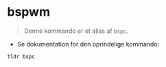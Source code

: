 # bspwm

> Denne kommando er et alias af `bspc`.

- Se dokumentation for den oprindelige kommando:

`tldr bspc`
